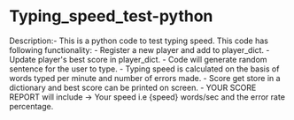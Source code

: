 # Typing_speed_test-python

Description:- This is a python code to test typing speed. This code has following functionality:
              - Register a new player and add to player_dict.
              - Update player's best score in player_dict.
              - Code will generate random sentence for the user to type. 
              - Typing speed is calculated on the basis of words typed per minute and number of errors made.
              - Score get store in a dictionary and best score can be printed on screen.
              - YOUR SCORE REPORT will include -> Your speed i.e {speed} words/sec and the error rate percentage.
